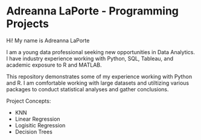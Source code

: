# Adreanna LaPorte - Programming Projects
Hi! My name is Adreanna LaPorte

I am a young data professional seeking new opportunities in Data Analytics. 
I have industry experience working with Python, SQL, Tableau, and academic exposure to R and MATLAB. 


This repository demonstrates some of my experience working with Python and R. 
I am comfortable working with large datasets and utiltizing various packages to conduct statistical analyses and gather conclusions. 


Project Concepts:
- KNN
- Linear Regression
- Logisitic Regression
- Decision Trees
  
